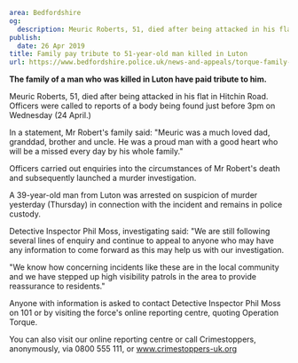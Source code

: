 ```yaml
area: Bedfordshire
og:
  description: Meuric Roberts, 51, died after being attacked in his flat in Hitchin Road.
publish:
  date: 26 Apr 2019
title: Family pay tribute to 51-year-old man killed in Luton
url: https://www.bedfordshire.police.uk/news-and-appeals/torque-family-tribute-april19
```

**The family of a man who was killed in Luton have paid tribute to him.**

Meuric Roberts, 51, died after being attacked in his flat in Hitchin Road. Officers were called to reports of a body being found just before 3pm on Wednesday (24 April.)

In a statement, Mr Robert's family said: "Meuric was a much loved dad, granddad, brother and uncle. He was a proud man with a good heart who will be a missed every day by his whole family."

Officers carried out enquiries into the circumstances of Mr Robert's death and subsequently launched a murder investigation.

A 39-year-old man from Luton was arrested on suspicion of murder yesterday (Thursday) in connection with the incident and remains in police custody.

Detective Inspector Phil Moss, investigating said: "We are still following several lines of enquiry and continue to appeal to anyone who may have any information to come forward as this may help us with our investigation.

"We know how concerning incidents like these are in the local community and we have stepped up high visibility patrols in the area to provide reassurance to residents."

Anyone with information is asked to contact Detective Inspector Phil Moss on 101 or by visiting the force's online reporting centre, quoting Operation Torque.

You can also visit our online reporting centre or call Crimestoppers, anonymously, via 0800 555 111, or www.crimestoppers-uk.org
